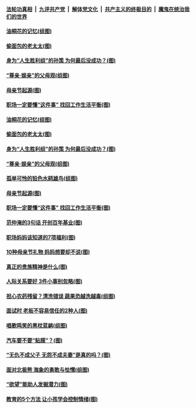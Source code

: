 

####  [法轮功真相](../../../../basic/blob/master/README.md?t=05111033) &nbsp;|&nbsp; [九评共产党](../../../../9ping.md/blob/master/README.md?t=05111033) &nbsp;|&nbsp; [解体党文化](../../../../jtdwh.md/blob/master/README.md?t=05111033)  &nbsp;|&nbsp; [共产主义的终极目的](../../../../gczydzjmd.md/blob/master/README.md?t=05111033) &nbsp;|&nbsp; [魔鬼在统治我们的世界](../../../../mgztzwmdsj.md/blob/master/README.md?t=05111033) 

#### [油桐花的记忆(组图)](../pages/p8/932636.md?t=05111033) 

#### [偷面包的老太太(图)](../pages/p8/925270.md?t=05111033) 

#### [身为“人生胜利组”的孙策 为何最后没成功？(图)](../pages/p8/932674.md?t=05111033) 

#### [“尊亲‧娱亲”的父母观(组图)](../pages/p8/932673.md?t=05111033) 

#### [母亲节起源(图)](../pages/p8/932588.md?t=05111033) 

#### [职场一定要懂“这件事” 找回工作生活平衡(图)](../pages/p8/932644.md?t=05111033) 

#### [油桐花的记忆(组图)](../pages/p8/932636.md?t=05111033) 

#### [偷面包的老太太(图)](../pages/p8/925270.md?t=05111033) 

#### [身为“人生胜利组”的孙策 为何最后没成功？(图)](../pages/p8/932674.md?t=05111033) 

#### [“尊亲‧娱亲”的父母观(组图)](../pages/p8/932673.md?t=05111033) 

#### [孤单可怜的铅色水鸫雄鸟(组图)](../pages/p8/932688.md?t=05111033) 

#### [母亲节起源(图)](../pages/p8/932588.md?t=05111033) 

#### [职场一定要懂“这件事” 找回工作生活平衡(图)](../pages/p8/932644.md?t=05111033) 

#### [范仲淹的3句话 开创百年基业(图)](../pages/p8/892948.md?t=05111033) 

#### [职场妈妈该知道的7项福利(图)](../pages/p8/932596.md?t=05111033) 

#### [10种母亲节礼物 妈妈想要却不说(图)](../pages/p8/932589.md?t=05111033) 

#### [真正的贵族精神是什么(图)](../pages/p8/932238.md?t=05111033) 

#### [人际关系要好 3件小事别忽略(图)](../pages/p8/932535.md?t=05111033) 

#### [担心农药残留？清洗错误 蔬果恐越洗越毒(组图)](../pages/p8/931956.md?t=05111033) 

#### [面试时 老板不容易信任的2种人(图)](../pages/p8/930797.md?t=05111033) 

#### [唱歌鸣笑的黑枕蓝鹟(组图)](../pages/p8/932419.md?t=05111033) 

#### [汽车要不要“贴膜”？(图)](../pages/p8/932413.md?t=05111033) 

#### [“无仇不成父子 无怨不成夫妻”是真的吗？(图)](../pages/p8/932398.md?t=05111033) 

#### [面对北极熊 海象的勇敢与怯懦(组图)](../pages/p8/931709.md?t=05111033) 

#### [“欲望”能助人发掘潜力(图)](../pages/p8/932351.md?t=05111033) 

#### [教育的5个方法 让小孩学会控制情绪(图)](../pages/p8/932307.md?t=05111033) 

